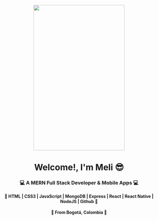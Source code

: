 <div id="header-gif" align="center">
<img src="https://giphy.com/embed/JIX9t2j0ZTN9S" width="300" height="480" frameBorder="0" class="giphy-embed" allowFullScreen></img>
<h1 align="center">Welcome!, I'm Meli 😎</h1>
<h3 align="center">💻 A MERN Full Stack Developer & Mobile Apps 💻</h3>
<h4>🧠 HTML | CSS3 | JavaScript | MongoDB | Express | React | React Native | NodeJS | Github 🧠</h4>
<h4>📍 From Bogotá, Colombia 📍</h4>


</div>

<!--
**MelissaUribeRojas21/MelissaUribeRojas21** is a ✨ _special_ ✨ repository because its `README.md` (this file) appears on your GitHub profile.

Here are some ideas to get you started:

- 🔭 I’m currently working on ...
- 🌱 I’m currently learning ...
- 👯 I’m looking to collaborate on ...
- 🤔 I’m looking for help with ...
- 💬 Ask me about ...
- 📫 How to reach me: ...
- 😄 Pronouns: ...
- ⚡ Fun fact: ...
-->
